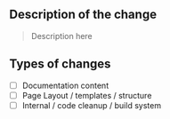 ## Description of the change

> Description here

## Types of changes

- [ ] Documentation content
- [ ] Page Layout / templates / structure
- [ ] Internal / code cleanup / build system
